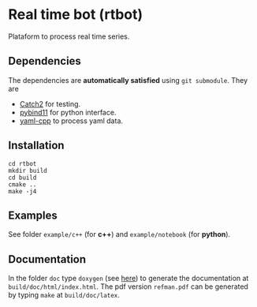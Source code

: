 # Real time bot (rtbot)

Plataform to process real time series.

## Dependencies

The dependencies are **automatically satisfied** using `git submodule`. They are

- [Catch2](https://github.com/catchorg/Catch2) for testing.
- [pybind11](https://github.com/pybind/pybind11) for python interface.
- [yaml-cpp](https://github.com/jbeder/yaml-cpp) to process yaml data.

## Installation

```
cd rtbot
mkdir build
cd build
cmake ..
make -j4
```

## Examples

See folder `example/c++` (for **c++**) and `example/notebook` (for **python**).

## Documentation

In the folder `doc` type `doxygen` (see [here](https://doxygen.nl)) to generate the documentation at `build/doc/html/index.html`.
The pdf version `refman.pdf` can be generated by typing `make` at `build/doc/latex`.
